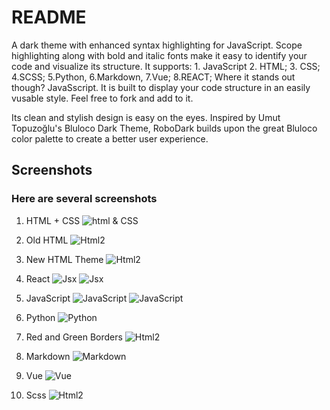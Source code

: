 # README

A dark theme with enhanced syntax highlighting for JavaScript. Scope highlighting along with bold and italic fonts make it easy to identify your code and visualize its structure. It supports:
                            1. JavaScript
                            2. HTML;
                            3. CSS;
                            4.SCSS;
                            5.Python,
                            6.Markdown,
                            7.Vue;
                            8.REACT;
 Where it stands out though? JavaSscript. It is built to display your code structure in an easily vusable style. Feel free to fork and add to it.
                            
Its clean and stylish design is easy on the eyes. Inspired by Umut Topuzoğlu's Bluloco Dark Theme, RoboDark builds upon the great Bluloco color palette to create a better user experience.

## Screenshots

### Here are several screenshots

1. HTML + CSS
![html & CSS](https://github.com/cjesq24/RoboDark/raw/master/Screenshots/Robo-html.png)

2. Old HTML
![Html2](https://github.com/cjesq24/RoboDark/raw/master/Screenshots/Robo-html2.png)

3. New HTML Theme
![Html2](https://github.com/cjesq24/RoboDark/raw/master/Screenshots/htmlNew.png)

4. React
![Jsx](https://github.com/cjesq24/RoboDark/raw/master/Screenshots/jsxReact1.png)
![Jsx](https://github.com/cjesq24/RoboDark/raw/master/Screenshots/jsxReact2.png)

5. JavaScript
![JavaScript ](https://github.com/cjesq24/RoboDark/raw/master/Screenshots/js-RoboDark.png)
![JavaScript ](https://github.com/cjesq24/RoboDark/raw/master/Screenshots/jsSS.png)

6. Python
![Python ](https://github.com/cjesq24/RoboDark/raw/master/Screenshots/python.png)

7. Red and Green Borders
![Html2](https://github.com/cjesq24/RoboDark/raw/master/Screenshots/border.png)

8. Markdown
![Markdown](https://github.com/cjesq24/RoboDark/raw/master/Screenshots/markdown.png)

9. Vue
![Vue](https://github.com/cjesq24/RoboDark/raw/master/Screenshots/vue.png)

10. Scss
![Html2](https://github.com/cjesq24/RoboDark/raw/master/Screenshots/scsspic.png)
